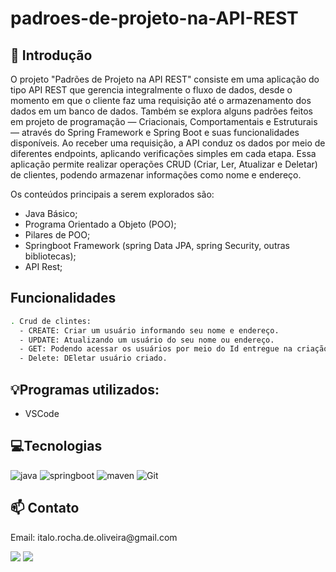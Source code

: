 # padroes-de-projeto-na-API-REST

## 📖 Introdução

O projeto "Padrões de Projeto na API REST" consiste em uma aplicação do tipo API REST que gerencia integralmente o fluxo de dados, desde o momento em que o cliente faz uma requisição até o armazenamento dos dados em um banco de dados. Também se explora alguns padrões feitos em projeto de programação — Criacionais, Comportamentais e Estruturais — através do Spring Framework e Spring Boot e suas funcionalidades disponíveis. Ao receber uma requisição, a API conduz os dados por meio de diferentes endpoints, aplicando verificações simples em cada etapa. Essa aplicação permite realizar operações CRUD (Criar, Ler, Atualizar e Deletar) de clientes, podendo armazenar informações como nome e endereço.

Os conteúdos principais a serem explorados são:

- Java Básico;
- Programa Orientado a Objeto (POO);
- Pilares de POO;
- Springboot Framework (spring Data JPA, spring Security, outras bibliotecas);
- API Rest;


## Funcionalidades

```bash
. Crud de clintes:
  - CREATE: Criar um usuário informando seu nome e endereço.
  - UPDATE: Atualizando um usuário do seu nome ou endereço.
  - GET: Podendo acessar os usuários por meio do Id entregue na criação do usuário.
  - Delete: DEletar usuário criado.
```

## 💡Programas utilizados:

- VSCode

## 💻Tecnologias

![java](https://img.shields.io/badge/java-4F5B93?style=for-the-badge&logo=Java&logoColor=white)
![springboot](https://img.shields.io/badge/springboot-white?style=for-the-badge&logo=Springboot&logoColor=green)
![maven](https://img.shields.io/badge/Maven-DCDCDC?style=for-the-badge&logo=Apachemaven&logoColor=red)
![Git](https://img.shields.io/badge/GIT-E44C30?style=for-the-badge&logo=git&logoColor=white)

## 📫 Contato

<p>Email: italo.rocha.de.oliveira@gmail.com</p>

<a href = "mailto:italo.rocha.de.oliveira@gmail.com"><img src="https://img.shields.io/badge/-Gmail-%23333?style=for-the-badge&logo=gmail&logoColor=white" alvo ="_blank"></a>
<a href="https://www.linkedin.com/in/italorochaoliveira/" target="_blank"><img src="https://img.shields.io/badge/-LinkedIn-%230077B5?style=for-the-badge&logo=linkedin&logoColor=white" target="_blank"></a>
